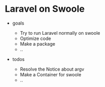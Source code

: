 # Laravel on Swoole
* goals
	* Try to run Laravel normally on swoole 
	* Optimize code
	* Make a package
	* ..

* todos
	* Resolve the Notice about argv
	* Make a Container for swoole
	* ..